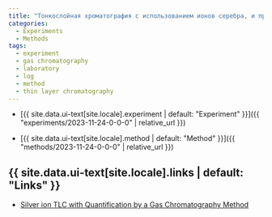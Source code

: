 ```yaml
---
title: "Тонкослойная хроматография с использованием ионов серебра, и применение газовой хроматографии для количественного определения состава смеси ТАГов"
categories:
  - Experiments
  - Methods
tags:
  - experiment
  - gas chromatography
  - laboratory
  - log
  - method
  - thin layer chromatography
---
```


- [{{ site.data.ui-text[site.locale].experiment | default: "Experiment" }}]({{ "experiments/2023-11-24-0-0-0" | relative_url }})

- [{{ site.data.ui-text[site.locale].method | default: "Method" }}]({{ "methods/2023-11-24-0-0-0" | relative_url }})

## {{ site.data.ui-text[site.locale].links | default: "Links" }}

- [<i class="fas fa-link" aria-hidden="true"></i> Silver ion TLC with Quantification by a Gas Chromatography Method](https://lipidlibrary.aocs.org/lipid-analysis/silver-ion-chromatography-of-lipids/silver-ion-tlc-with-quantification-by-a-gas-chromatography-method)
